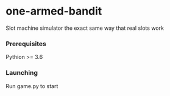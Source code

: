 # one-armed-bandit
Slot machine simulator the exact same way that real slots work


### Prerequisites 
Pythion >= 3.6


### Launching
Run game.py to start
